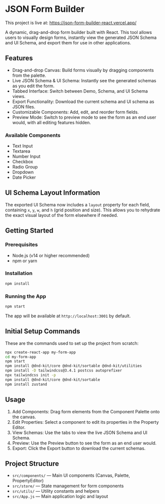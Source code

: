 # JSON Form Builder

This project is live at: https://json-form-builder-react.vercel.app/

A dynamic, drag-and-drop form builder built with React. This tool allows users to visually design forms, instantly view the generated JSON Schema and UI Schema, and export them for use in other applications.

## Features

- Drag-and-drop Canvas: Build forms visually by dragging components from the palette.
- Live JSON Schema & UI Schema: Instantly see the generated schemas as you edit the form.
- Tabbed Interface: Switch between Demo, Schema, and UI Schema views.
- Export Functionality: Download the current schema and UI schema as JSON files.
- Customizable Components: Add, edit, and reorder form fields.
- Preview Mode: Switch to preview mode to see the form as an end user would, with all editing features hidden.

### Available Components
- Text Input
- Textarea
- Number Input
- Checkbox
- Radio Group
- Dropdown
- Date Picker

## UI Schema Layout Information
The exported UI Schema now includes a `layout` property for each field, containing `x`, `y`, `w`, and `h` (grid position and size). This allows you to rehydrate the exact visual layout of the form elsewhere if needed.

## Getting Started

### Prerequisites
- Node.js (v14 or higher recommended)
- npm or yarn

### Installation
```bash
npm install
```

### Running the App
```bash
npm start
```
The app will be available at `http://localhost:3001` by default.

## Initial Setup Commands
These are the commands used to set up the project from scratch:

```bash
npx create-react-app my-form-app
cd my-form-app
npm start
npm install @dnd-kit/core @dnd-kit/sortable @dnd-kit/utilities
npm install -D tailwindcss@3.4.1 postcss autoprefixer
npx tailwindcss init -p
npm install @dnd-kit/core @dnd-kit/sortable
npm install zustand
```

## Usage
1. Add Components: Drag form elements from the Component Palette onto the canvas.
2. Edit Properties: Select a component to edit its properties in the Property Editor.
3. View Schemas: Use the tabs to view the live JSON Schema and UI Schema.
4. Preview: Use the Preview button to see the form as an end user would.
5. Export: Click the Export button to download the current schemas.

## Project Structure
- `src/components/` — Main UI components (Canvas, Palette, PropertyEditor)
- `src/store/` — State management for form components
- `src/utils/` — Utility constants and helpers
- `src/App.js` — Main application logic and layout
